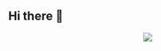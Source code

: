 ## Hi there 👋

<p align="center">
  <a href="https://skillicons.dev">
    <img src="https://skillicons.dev/icons?i=html,css,c,cs,dotnet,linux" />
  </a>
</p>

<!--
**thomasdiggs/thomasdiggs** is a ✨ _special_ ✨ repository because its `README.md` (this file) appears on your GitHub profile.

Here are some ideas to get you started:

- 🔭 I’m currently working on ...
- 🌱 I’m currently learning ...
- 👯 I’m looking to collaborate on ...
- 🤔 I’m looking for help with ...
- 💬 Ask me about ...
- 📫 How to reach me: ...
- 😄 Pronouns: ...
- ⚡ Fun fact: ...
-->
